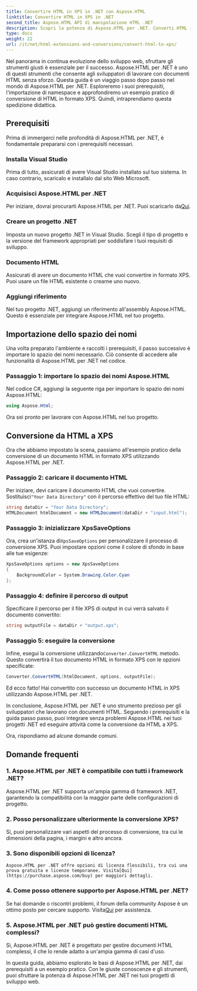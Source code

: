 ```yaml
---
title: Convertire HTML in XPS in .NET con Aspose.HTML
linktitle: Convertire HTML in XPS in .NET
second_title: Aspose.HTML API di manipolazione HTML .NET
description: Scopri la potenza di Aspose.HTML per .NET. Converti HTML in XPS senza sforzo. Prerequisiti, guida passo passo e FAQ incluse.
type: docs
weight: 22
url: /it/net/html-extensions-and-conversions/convert-html-to-xps/
---
```


Nel panorama in continua evoluzione dello sviluppo web, sfruttare gli strumenti giusti è essenziale per il successo. Aspose.HTML per .NET è uno di questi strumenti che consente agli sviluppatori di lavorare con documenti HTML senza sforzo. Questa guida è un viaggio passo dopo passo nel mondo di Aspose.HTML per .NET. Esploreremo i suoi prerequisiti, l'importazione di namespace e approfondiremo un esempio pratico di conversione di HTML in formato XPS. Quindi, intraprendiamo questa spedizione didattica.

## Prerequisiti

Prima di immergerci nelle profondità di Aspose.HTML per .NET, è fondamentale prepararsi con i prerequisiti necessari.

### Installa Visual Studio

Prima di tutto, assicurati di avere Visual Studio installato sul tuo sistema. In caso contrario, scaricalo e installalo dal sito Web Microsoft.

### Acquisisci Aspose.HTML per .NET

 Per iniziare, dovrai procurarti Aspose.HTML per .NET. Puoi scaricarlo da[Qui](https://releases.aspose.com/html/net/).

### Creare un progetto .NET

Imposta un nuovo progetto .NET in Visual Studio. Scegli il tipo di progetto e la versione del framework appropriati per soddisfare i tuoi requisiti di sviluppo.

### Documento HTML

Assicurati di avere un documento HTML che vuoi convertire in formato XPS. Puoi usare un file HTML esistente o crearne uno nuovo.

### Aggiungi riferimento

Nel tuo progetto .NET, aggiungi un riferimento all'assembly Aspose.HTML. Questo è essenziale per integrare Aspose.HTML nel tuo progetto.

## Importazione dello spazio dei nomi

Una volta preparato l'ambiente e raccolti i prerequisiti, il passo successivo è importare lo spazio dei nomi necessario. Ciò consente di accedere alle funzionalità di Aspose.HTML per .NET nel codice.

### Passaggio 1: importare lo spazio dei nomi Aspose.HTML

Nel codice C#, aggiungi la seguente riga per importare lo spazio dei nomi Aspose.HTML:

```csharp
using Aspose.Html;
```

Ora sei pronto per lavorare con Aspose.HTML nel tuo progetto.

## Conversione da HTML a XPS

Ora che abbiamo impostato la scena, passiamo all'esempio pratico della conversione di un documento HTML in formato XPS utilizzando Aspose.HTML per .NET.

### Passaggio 2: caricare il documento HTML

 Per iniziare, devi caricare il documento HTML che vuoi convertire. Sostituisci`"Your Data Directory"` con il percorso effettivo del tuo file HTML:

```csharp
string dataDir = "Your Data Directory";
HTMLDocument htmlDocument = new HTMLDocument(dataDir + "input.html");
```

### Passaggio 3: inizializzare XpsSaveOptions

 Ora, crea un'istanza di`XpsSaveOptions` per personalizzare il processo di conversione XPS. Puoi impostare opzioni come il colore di sfondo in base alle tue esigenze:

```csharp
XpsSaveOptions options = new XpsSaveOptions
{
    BackgroundColor = System.Drawing.Color.Cyan
};
```

### Passaggio 4: definire il percorso di output

Specificare il percorso per il file XPS di output in cui verrà salvato il documento convertito:

```csharp
string outputFile = dataDir + "output.xps";
```

### Passaggio 5: eseguire la conversione

 Infine, esegui la conversione utilizzando`Converter.ConvertHTML` metodo. Questo convertirà il tuo documento HTML in formato XPS con le opzioni specificate:

```csharp
Converter.ConvertHTML(htmlDocument, options, outputFile);
```

Ed ecco fatto! Hai convertito con successo un documento HTML in XPS utilizzando Aspose.HTML per .NET.

In conclusione, Aspose.HTML per .NET è uno strumento prezioso per gli sviluppatori che lavorano con documenti HTML. Seguendo i prerequisiti e la guida passo passo, puoi integrare senza problemi Aspose.HTML nei tuoi progetti .NET ed eseguire attività come la conversione da HTML a XPS.

Ora, rispondiamo ad alcune domande comuni.

## Domande frequenti

### 1. Aspose.HTML per .NET è compatibile con tutti i framework .NET?
   Aspose.HTML per .NET supporta un'ampia gamma di framework .NET, garantendo la compatibilità con la maggior parte delle configurazioni di progetto.

### 2. Posso personalizzare ulteriormente la conversione XPS?
   Sì, puoi personalizzare vari aspetti del processo di conversione, tra cui le dimensioni della pagina, i margini e altro ancora.

### 3. Sono disponibili opzioni di licenza?
    Aspose.HTML per .NET offre opzioni di licenza flessibili, tra cui una prova gratuita e licenze temporanee. Visita[Qui](https://purchase.aspose.com/buy) per maggiori dettagli.

### 4. Come posso ottenere supporto per Aspose.HTML per .NET?
   Se hai domande o riscontri problemi, il forum della community Aspose è un ottimo posto per cercare supporto. Visita[Qui](https://forum.aspose.com/) per assistenza.

### 5. Aspose.HTML per .NET può gestire documenti HTML complessi?
   Sì, Aspose.HTML per .NET è progettato per gestire documenti HTML complessi, il che lo rende adatto a un'ampia gamma di casi d'uso.

In questa guida, abbiamo esplorato le basi di Aspose.HTML per .NET, dai prerequisiti a un esempio pratico. Con le giuste conoscenze e gli strumenti, puoi sfruttare la potenza di Aspose.HTML per .NET nei tuoi progetti di sviluppo web.